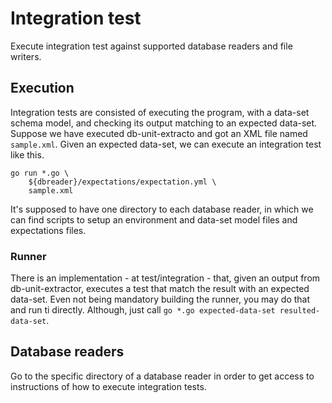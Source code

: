 # Integration test
Execute integration test against supported database readers and file writers.

## Execution
Integration tests are consisted of executing the program, with a data-set schema model, and checking its output matching to an expected data-set. Suppose we have executed db-unit-extracto and got an XML file named `sample.xml`. Given an expected data-set, we can execute an integration test like this.

```shell
go run *.go \
    ${dbreader}/expectations/expectation.yml \
    sample.xml
```

It's supposed to have one directory to each database reader, in which we can find scripts to setup an environment and data-set model files and expectations files.

### Runner
There is an implementation - at test/integration - that, given an output from db-unit-extractor, executes a test that match the result with an expected data-set. Even not being mandatory building the runner, you may do that and run ti directly. Although, just call `go *.go expected-data-set resulted-data-set`.

## Database readers
Go to the specific directory of a database reader in order to get access to instructions of how to execute integration tests.
